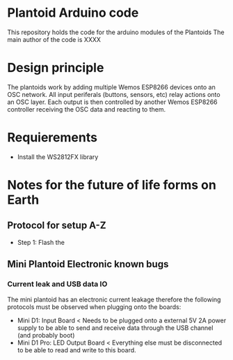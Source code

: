 # Plantoid Arduino code
This repository holds the code for the arduino modules of the Plantoids 
The main author of the code is XXXX

# Design principle
The plantoids work by adding multiple Wemos ESP8266 devices onto an OSC network. 
All input periferals (buttons, sensors, etc) relay actions onto an OSC layer. Each output is then controlled by another Wemos ESP8266 controller receiving the OSC data and reacting to them. 

# Requierements
- Install the WS2812FX library 

# Notes for the future of life forms on Earth

## Protocol for setup A-Z 
- Step 1: Flash the 

## Mini Plantoid Electronic known bugs
### Current leak and USB data IO
The mini plantoid has an electronic current leakage therefore the following protocols must be observed when plugging onto the boards:
- Mini D1: Input Board < Needs to be plugged onto a external 5V 2A power supply to be able to send and receive data through the USB channel (and probably boot) 
- Mini D1 Pro: LED Output Board < Everything else must be disconnected to be able to read and write to this board. 

